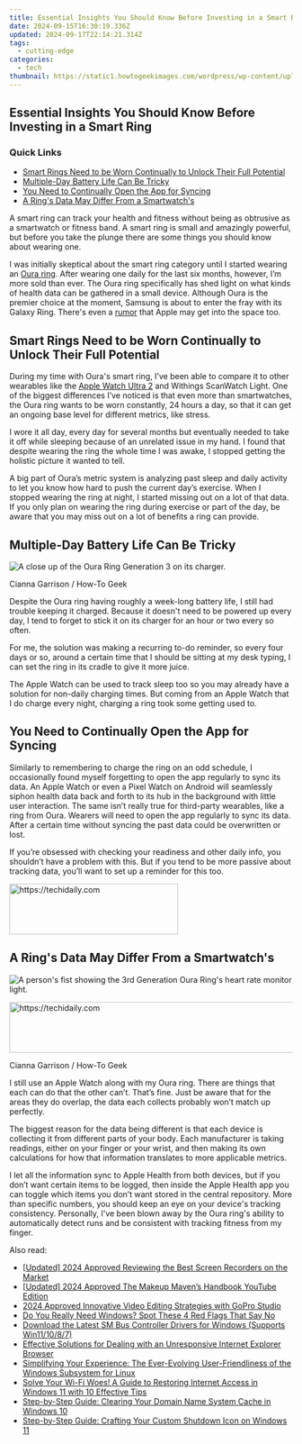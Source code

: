 ```yaml
---
title: Essential Insights You Should Know Before Investing in a Smart Ring
date: 2024-09-15T16:30:19.336Z
updated: 2024-09-17T22:14:21.314Z
tags:
  - cutting-edge
categories:
  - tech
thumbnail: https://static1.howtogeekimages.com/wordpress/wp-content/uploads/wm/2024/04/oura-ring-held-in-a-hand.jpg
---
```


## Essential Insights You Should Know Before Investing in a Smart Ring

### Quick Links

* [Smart Rings Need to be Worn Continually to Unlock Their Full Potential](https://smart-video-creator.techidaily.com/new-top-rated-free-video-editors-for-mp4-files/)
* [Multiple-Day Battery Life Can Be Tricky](https://digital-screen-recording.techidaily.com/2024-approved-mp4-file-capture-comparative-study-and-reviews/)
* [You Need to Continually Open the App for Syncing](https://easy-unlock-android.techidaily.com/in-2024-how-to-remove-or-bypass-knox-enrollment-service-on-oneplus-ace-2v-by-drfone-android/)
* [A Ring's Data May Differ From a Smartwatch's](https://android-unlock.techidaily.com/how-to-unlock-any-samsung-galaxy-m54-5g-phone-password-using-emergency-call-by-drfone-android/)

 A smart ring can track your health and fitness without being as obtrusive as a smartwatch or fitness band. A smart ring is small and amazingly powerful, but before you take the plunge there are some things you should know about wearing one.

 I was initially skeptical about the smart ring category until I started wearing an [Oura ring](https://blog-min.techidaily.com/how-to-rescue-lost-videos-from-f5-5g-by-fonelab-android-recover-video/). After wearing one daily for the last six months, however, I’m more sold than ever. The Oura ring specifically has shed light on what kinds of health data can be gathered in a small device. Although Oura is the premier choice at the moment, Samsung is about to enter the fray with its Galaxy Ring. There's even a [rumor](https://www.macrumors.com/guide/apple-ring/) that Apple may get into the space too.

##  Smart Rings Need to be Worn Continually to Unlock Their Full Potential

 During my time with Oura's smart ring, I’ve been able to compare it to other wearables like the [Apple Watch Ultra 2](https://youtube-help.techidaily.com/new-mastering-your-youtube-pinpointing-a-specialized-audience/) and Withings ScanWatch Light. One of the biggest differences I’ve noticed is that even more than smartwatches, the Oura ring wants to be worn constantly, 24 hours a day, so that it can get an ongoing base level for different metrics, like stress.

 I wore it all day, every day for several months but eventually needed to take it off while sleeping because of an unrelated issue in my hand. I found that despite wearing the ring the whole time I was awake, I stopped getting the holistic picture it wanted to tell.

 A big part of Oura’s metric system is analyzing past sleep and daily activity to let you know how hard to push the current day’s exercise. When I stopped wearing the ring at night, I started missing out on a lot of that data. If you only plan on wearing the ring during exercise or part of the day, be aware that you may miss out on a lot of benefits a ring can provide.

##  Multiple-Day Battery Life Can Be Tricky

![A close up of the Oura Ring Generation 3 on its charger.](https://static1.howtogeekimages.com/wordpress/wp-content/uploads/wm/2023/10/a-close-up-of-the-oura-ring-on-its-charger-2.jpg) 

Cianna Garrison / How-To Geek

 Despite the Oura ring having roughly a week-long battery life, I still had trouble keeping it charged. Because it doesn't need to be powered up every day, I tend to forget to stick it on its charger for an hour or two every so often.

 For me, the solution was making a recurring to-do reminder, so every four days or so, around a certain time that I should be sitting at my desk typing, I can set the ring in its cradle to give it more juice.

 The Apple Watch can be used to track sleep too so you may already have a solution for non-daily charging times. But coming from an Apple Watch that I do charge every night, charging a ring took some getting used to.

##  You Need to Continually Open the App for Syncing

 Similarly to remembering to charge the ring on an odd schedule, I occasionally found myself forgetting to open the app regularly to sync its data. An Apple Watch or even a Pixel Watch on Android will seamlessly siphon health data back and forth to its hub in the background with little user interaction. The same isn’t really true for third-party wearables, like a ring from Oura. Wearers will need to open the app regularly to sync its data. After a certain time without syncing the past data could be overwritten or lost.

 If you’re obsessed with checking your readiness and other daily info, you shouldn’t have a problem with this. But if you tend to be more passive about tracking data, you’ll want to set up a reminder for this too.

<!-- affiliate ads begin -->
<a href="https://aligracehair.sjv.io/c/5597632/1880956/19272" target="_top" id="1880956">
  <img src="//a.impactradius-go.com/display-ad/19272-1880956" border="0" alt="https://techidaily.com" width="300" height="90"/>
</a>
<img height="0" width="0" src="https://aligracehair.sjv.io/i/5597632/1880956/19272" style="position:absolute;visibility:hidden;" border="0" />
<!-- affiliate ads end -->

##  A Ring's Data May Differ From a Smartwatch's

![A person's fist showing the 3rd Generation Oura Ring's heart rate monitor light.](https://static1.howtogeekimages.com/wordpress/wp-content/uploads/wm/2023/10/a-person-s-fist-showing-the-oura-ring-s-heart-rate-monitor-light.jpg) 

<!-- affiliate ads begin -->
<a href="https://appsumo.8odi.net/c/5597632/2037338/7443" target="_top" id="2037338">
  <img src="//a.impactradius-go.com/display-ad/7443-2037338" border="0" alt="https://techidaily.com" width="728" height="90"/>
</a>
<img height="0" width="0" src="https://appsumo.8odi.net/i/5597632/2037338/7443" style="position:absolute;visibility:hidden;" border="0" />
<!-- affiliate ads end -->

Cianna Garrison / How-To Geek

 I still use an Apple Watch along with my Oura ring. There are things that each can do that the other can’t. That’s fine. Just be aware that for the areas they do overlap, the data each collects probably won’t match up perfectly.

 The biggest reason for the data being different is that each device is collecting it from different parts of your body. Each manufacturer is taking readings, either on your finger or your wrist, and then making its own calculations for how that information translates to more applicable metrics.

 I let all the information sync to Apple Health from both devices, but if you don’t want certain items to be logged, then inside the Apple Health app you can toggle which items you don’t want stored in the central repository. More than specific numbers, you should keep an eye on your device's tracking consistency. Personally, I've been blown away by the Oura ring's ability to automatically detect runs and be consistent with tracking fitness from my finger.

<ins class="adsbygoogle"
     style="display:block"
     data-ad-format="autorelaxed"
     data-ad-client="ca-pub-7571918770474297"
     data-ad-slot="1223367746"></ins>

<ins class="adsbygoogle"
     style="display:block"
     data-ad-client="ca-pub-7571918770474297"
     data-ad-slot="8358498916"
     data-ad-format="auto"
     data-full-width-responsive="true"></ins>

<span class="atpl-alsoreadstyle">Also read:</span>
<div><ul>
<li><a href="https://screen-activity-recording.techidaily.com/updated-2024-approved-reviewing-the-best-screen-recorders-on-the-market/"><u>[Updated] 2024 Approved Reviewing the Best Screen Recorders on the Market</u></a></li>
<li><a href="https://youtube-lab.techidaily.com/ed-2024-approved-the-makeup-mavens-handbook-youtube-edition/"><u>[Updated] 2024 Approved The Makeup Maven’s Handbook YouTube Edition</u></a></li>
<li><a href="https://fox-links.techidaily.com/2024-approved-innovative-video-editing-strategies-with-gopro-studio/"><u>2024 Approved Innovative Video Editing Strategies with GoPro Studio</u></a></li>
<li><a href="https://win-dash.techidaily.com/do-you-really-need-windows-spot-these-4-red-flags-that-say-no/"><u>Do You Really Need Windows? Spot These 4 Red Flags That Say No</u></a></li>
<li><a href="https://hardware-help.techidaily.com/download-the-latest-sm-bus-controller-drivers-for-windows-supports-win111087/"><u>Download the Latest SM Bus Controller Drivers for Windows (Supports Win11/10/8/7)</u></a></li>
<li><a href="https://common-error.techidaily.com/effective-solutions-for-dealing-with-an-unresponsive-internet-explorer-browser/"><u>Effective Solutions for Dealing with an Unresponsive Internet Explorer Browser</u></a></li>
<li><a href="https://some-skills.techidaily.com/simplifying-your-experience-the-ever-evolving-user-friendliness-of-the-windows-subsystem-for-linux/"><u>Simplifying Your Experience: The Ever-Evolving User-Friendliness of the Windows Subsystem for Linux</u></a></li>
<li><a href="https://some-skills.techidaily.com/solve-your-wi-fi-woes-a-guide-to-restoring-internet-access-in-windows-11-with-10-effective-tips/"><u>Solve Your Wi-Fi Woes! A Guide to Restoring Internet Access in Windows 11 with 10 Effective Tips</u></a></li>
<li><a href="https://some-skills.techidaily.com/step-by-step-guide-clearing-your-domain-name-system-cache-in-windows-10/"><u>Step-by-Step Guide: Clearing Your Domain Name System Cache in Windows 10</u></a></li>
<li><a href="https://some-skills.techidaily.com/step-by-step-guide-crafting-your-custom-shutdown-icon-on-windows-11/"><u>Step-by-Step Guide: Crafting Your Custom Shutdown Icon on Windows 11</u></a></li>
</ul></div>

